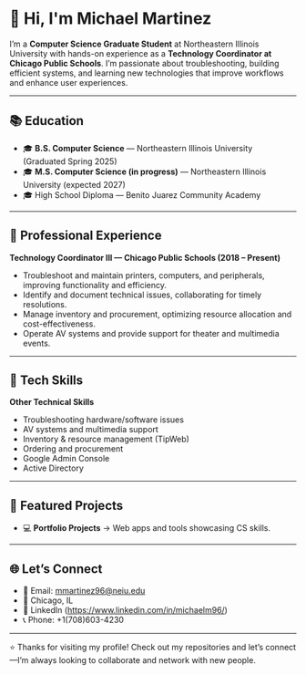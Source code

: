 # 👋 Hi, I'm Michael Martinez  

I’m a **Computer Science Graduate Student** at Northeastern Illinois University with hands-on experience as a **Technology Coordinator at Chicago Public Schools**. I’m passionate about troubleshooting, building efficient systems, and learning new technologies that improve workflows and enhance user experiences.  

---

## 📚 Education  
- 🎓 **B.S. Computer Science** — Northeastern Illinois University (Graduated Spring 2025)  
- 🎓 **M.S. Computer Science (in progress)** — Northeastern Illinois University (expected 2027)  
- 🎓 High School Diploma — Benito Juarez Community Academy  

---

## 💼 Professional Experience  

**Technology Coordinator III — Chicago Public Schools (2018 – Present)**  
- Troubleshoot and maintain printers, computers, and peripherals, improving functionality and efficiency.  
- Identify and document technical issues, collaborating for timely resolutions.  
- Manage inventory and procurement, optimizing resource allocation and cost-effectiveness.  
- Operate AV systems and provide support for theater and multimedia events.  

---

## 🧰 Tech Skills  
**Other Technical Skills**  
- Troubleshooting hardware/software issues  
- AV systems and multimedia support  
- Inventory & resource management (TipWeb)
- Ordering and procurement
- Google Admin Console
- Active Directory
---

## 📌 Featured Projects  
- 💻 **Portfolio Projects** → Web apps and tools showcasing CS skills.  

---

## 🌐 Let’s Connect  
- 📧 Email: [mmartinez96@neiu.edu](mailto:mmartinez96@neiu.edu)  
- 📍 Chicago, IL  
- 💼 LinkedIn (https://www.linkedin.com/in/michaelm96/)
- 📞 Phone: +1(708)603-4230


---

⭐️ Thanks for visiting my profile! Check out my repositories and let’s connect—I’m always looking to collaborate and network with new people.
